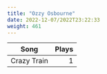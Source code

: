```yaml
---
title: "Ozzy Osbourne"
date: 2022-12-07/2022T23:22:33
weight: 461
---
```




 Song | Plays 
----- | -----:
Crazy Train | 1
